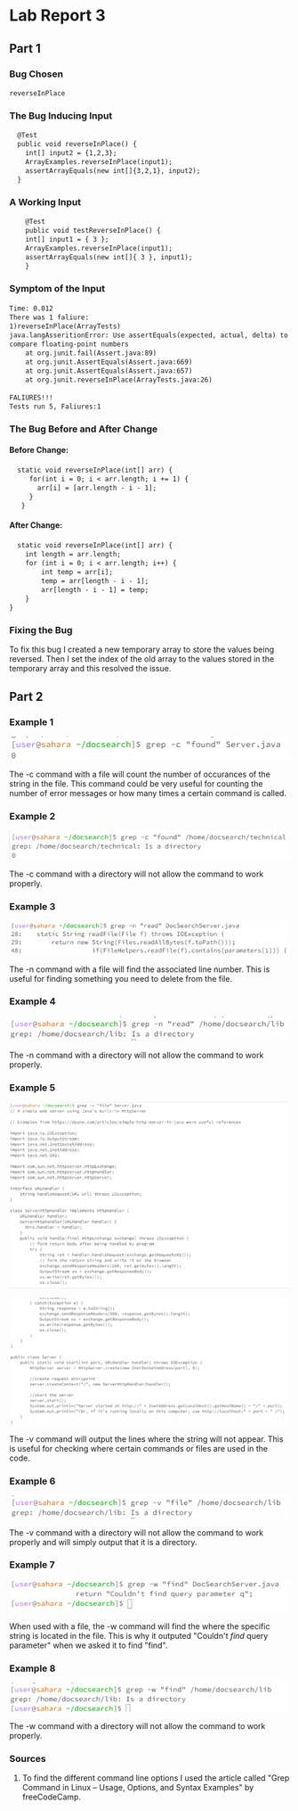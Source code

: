 # Lab Report 3
## Part 1

### Bug Chosen
```
reverseInPlace
```

### The Bug Inducing Input
```
  @Test
  public void reverseInPlace() {
    int[] input2 = {1,2,3};
    ArrayExamples.reverseInPlace(input1);
    assertArrayEquals(new int[]{3,2,1}, input2);
  }
```

### A Working Input
```
	@Test 
	public void testReverseInPlace() {
    int[] input1 = { 3 };
    ArrayExamples.reverseInPlace(input1);
    assertArrayEquals(new int[]{ 3 }, input1);
	}
```
  
  ### Symptom of the Input
```
Time: 0.012
There was 1 faliure:
1)reverseInPlace(ArrayTests)
java.langAsseritionError: Use assertEquals(expected, actual, delta) to compare floating-point numbers
	at org.junit.fail(Assert.java:89)
	at org.junit.AssertEquals(Assert.java:669)
	at org.junit.AssertEquals(Assert.java:657)
	at org.junit.reverseInPlace(ArrayTests.java:26)

FALIURES!!!
Tests run 5, Faliures:1
```

  ### The Bug Before and After Change
#### Before Change:
```
  static void reverseInPlace(int[] arr) {
     for(int i = 0; i < arr.length; i += 1) {
       arr[i] = [arr.length - i - 1];
     }
   }
```

#### After Change:
```
  static void reverseInPlace(int[] arr) {
    int length = arr.length;
    for (int i = 0; i < arr.length; i++) {
        int temp = arr[i];
        temp = arr[length - i - 1];
        arr[length - i - 1] = temp;
    }
}
```

  ### Fixing the Bug
To fix this bug I created a new temporary array to store the values
being reversed. Then I set the index of the old array to the values 
stored in the temporary array and this resolved the issue. 

## Part 2

### Example 1
![Image](grepCF.png)

The -c command with a file will count the number of occurances of the 
string in the file. This command could be very useful for counting the 
number of error messages or how many times a certain command is called.

### Example 2
![Image](grepCD.png)

The -c command with a directory will not allow the command to work 
properly. 

### Example 3
![Image](grepNF.png)

The -n command with a file will find the associated line number. 
This is useful for finding something you need to delete from the
file. 

### Example 4
![Image](grepND.png)

The -n command with a directory will not allow the command to work 
properly. 

### Example 5
![Image](grepVF1.png)

![Image](grepVF2.png)

The -v command will output the lines where the string will not appear.
This is useful for checking where certain commands or files are used
in the code. 


### Example 6
![Image](grepVD.png)

The -v command with a directory will not allow the command to work 
properly and will simply output that it is a directory.

### Example 7
![Image](grepW.png)

When used with a file, the -w command will find the where the specific
string is located in the file. This is why it outputed "Couldn't *find*
query parameter" when we asked it to find "find".

### Example 8
![Image](grepWD.png)

The -w command with a directory will not allow the command to work 
properly. 

### Sources
1. To find the different command line options I used the article called "Grep Command in Linux – Usage, Options, and Syntax Examples" by freeCodeCamp.


